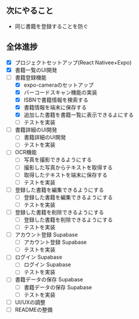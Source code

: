 ## 次にやること
- 同じ書籍を登録することを防ぐ

## 全体進捗
- [x] プロジェクトセットアップ(React Nativee+Expo)
- [x] 書籍一覧のUI開発
- [ ] 書籍登録機能
  - [x] expo-cameraのセットアップ
  - [x] バーコードスキャン機能の実装
  - [x] ISBNで書籍情報を検索する
  - [x] 書籍情報を端末に保存する
  - [x] 追加した書籍を書籍一覧に表示できるよにする
  - [ ] テストを実装
- [ ] 書籍詳細のUI開発
  - [ ] 書籍詳細のUI開発
  - [ ] テストを実装
- [ ] OCR機能
  - [ ] 写真を撮影できるようにする
  - [ ] 撮影した写真からテキストを取得する
  - [ ] 取得したテキストを端末に保存する
  - [ ] テストを実装
- [ ] 登録した書籍を編集できるようにする
  - [ ] 登録した書籍を編集できるようにする
  - [ ] テストを実装
- [ ] 登録した書籍を削除できるようにする
  - [ ] 登録した書籍を削除できるようにする
  - [ ] テストを実装
- [ ] アカウント登録 Supabase
  - [ ] アカウント登録 Supabase
  - [ ] テストを実装
- [ ] ログイン Supabase
  - [ ] ログイン Supabase
  - [ ] テストを実装
- [ ] 書籍データの保存 Supabase
  - [ ] 書籍データの保存 Supabase
  - [ ] テストを実装
- [ ] UI/UXの調整
- [ ] READMEの整備